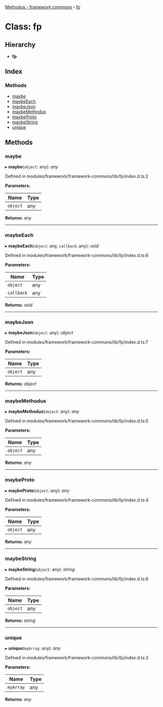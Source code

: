 [Methodus - framework commons](../globals.md) › [fp](modules/framework/common/fp.md)

# Class: fp

## Hierarchy

* **fp**

## Index

### Methods

* [maybe](#maybe)
* [maybeEach](#maybeeach)
* [maybeJson](#maybejson)
* [maybeMethodus](#maybemethodus)
* [maybeProto](#maybeproto)
* [maybeString](#maybestring)
* [unique](#unique)

## Methods

###  maybe

▸ **maybe**(`object`: any): *any*

Defined in modules/framework/framework-commons/lib/fp/index.d.ts:2

**Parameters:**

Name | Type |
------ | ------ |
`object` | any |

**Returns:** *any*

___

###  maybeEach

▸ **maybeEach**(`object`: any, `callback`: any): *void*

Defined in modules/framework/framework-commons/lib/fp/index.d.ts:6

**Parameters:**

Name | Type |
------ | ------ |
`object` | any |
`callback` | any |

**Returns:** *void*

___

###  maybeJson

▸ **maybeJson**(`object`: any): *object*

Defined in modules/framework/framework-commons/lib/fp/index.d.ts:7

**Parameters:**

Name | Type |
------ | ------ |
`object` | any |

**Returns:** *object*

___

###  maybeMethodus

▸ **maybeMethodus**(`object`: any): *any*

Defined in modules/framework/framework-commons/lib/fp/index.d.ts:5

**Parameters:**

Name | Type |
------ | ------ |
`object` | any |

**Returns:** *any*

___

###  maybeProto

▸ **maybeProto**(`object`: any): *any*

Defined in modules/framework/framework-commons/lib/fp/index.d.ts:4

**Parameters:**

Name | Type |
------ | ------ |
`object` | any |

**Returns:** *any*

___

###  maybeString

▸ **maybeString**(`object`: any): *string*

Defined in modules/framework/framework-commons/lib/fp/index.d.ts:8

**Parameters:**

Name | Type |
------ | ------ |
`object` | any |

**Returns:** *string*

___

###  unique

▸ **unique**(`myArray`: any): *any*

Defined in modules/framework/framework-commons/lib/fp/index.d.ts:3

**Parameters:**

Name | Type |
------ | ------ |
`myArray` | any |

**Returns:** *any*
